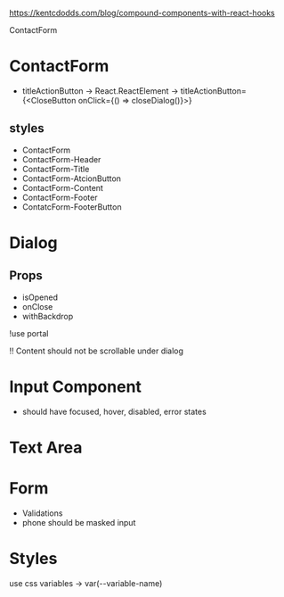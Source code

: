 https://kentcdodds.com/blog/compound-components-with-react-hooks

ContactForm

# ContactForm
* titleActionButton -> React.ReactElement -> titleActionButton={<CloseButton onClick={() => closeDialog()}>}

## styles
* ContactForm
* ContactForm-Header
* ContactForm-Title
* ContactForm-AtcionButton
* ContactForm-Content
* ContactForm-Footer
* ContatcForm-FooterButton 

# Dialog

## Props

* isOpened
* onClose
* withBackdrop 


!use portal

!! Content should not be scrollable under dialog

# Input Component
* should have focused, hover, disabled, error states

# Text Area

# Form
* Validations
* phone should be masked input

# Styles
use css variables -> var(--variable-name)